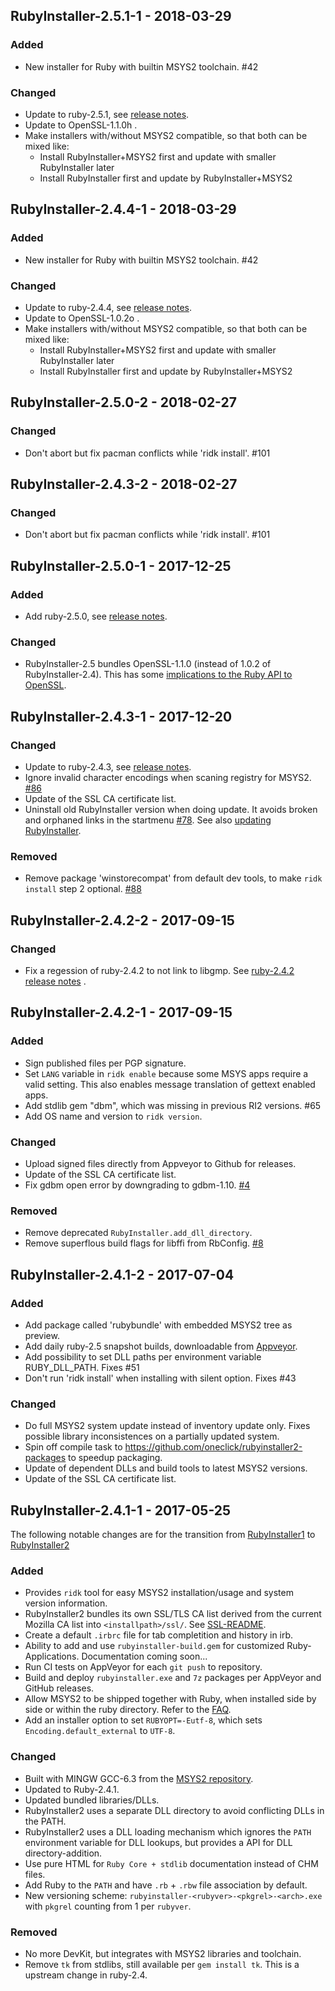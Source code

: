 ## RubyInstaller-2.5.1-1 - 2018-03-29

### Added
- New installer for Ruby with builtin MSYS2 toolchain. #42

### Changed
- Update to ruby-2.5.1, see [release notes](https://www.ruby-lang.org/en/news/2018/03/28/ruby-2-5-1-released/).
- Update to OpenSSL-1.1.0h .
- Make installers with/without MSYS2 compatible, so that both can be mixed like:
  - Install RubyInstaller+MSYS2 first and update with smaller RubyInstaller later
  - Install RubyInstaller first and update by RubyInstaller+MSYS2


## RubyInstaller-2.4.4-1 - 2018-03-29

### Added
- New installer for Ruby with builtin MSYS2 toolchain. #42

### Changed
- Update to ruby-2.4.4, see [release notes](https://www.ruby-lang.org/en/news/2018/03/28/ruby-2-4-4-released/).
- Update to OpenSSL-1.0.2o .
- Make installers with/without MSYS2 compatible, so that both can be mixed like:
  - Install RubyInstaller+MSYS2 first and update with smaller RubyInstaller later
  - Install RubyInstaller first and update by RubyInstaller+MSYS2


## RubyInstaller-2.5.0-2 - 2018-02-27

### Changed
- Don't abort but fix pacman conflicts while 'ridk install'. #101


## RubyInstaller-2.4.3-2 - 2018-02-27

### Changed
- Don't abort but fix pacman conflicts while 'ridk install'. #101


## RubyInstaller-2.5.0-1 - 2017-12-25

### Added
- Add ruby-2.5.0, see [release notes](https://www.ruby-lang.org/en/news/2017/12/25/ruby-2-5-0-released/).

### Changed
- RubyInstaller-2.5 bundles OpenSSL-1.1.0 (instead of 1.0.2 of RubyInstaller-2.4).
  This has some [implications to the Ruby API to OpenSSL](https://bugs.ruby-lang.org/issues/12324).


## RubyInstaller-2.4.3-1 - 2017-12-20

### Changed
- Update to ruby-2.4.3, see [release notes](https://www.ruby-lang.org/en/news/2017/12/14/ruby-2-4-3-released/).
- Ignore invalid character encodings when scaning registry for MSYS2.
  [#86](https://github.com/oneclick/rubyinstaller2/issues/86)
- Update of the SSL CA certificate list.
- Uninstall old RubyInstaller version when doing update.
  It avoids broken and orphaned links in the startmenu
  [#78](https://github.com/oneclick/rubyinstaller2/issues/78#issuecomment-330115604).
  See also [updating RubyInstaller](https://github.com/oneclick/rubyinstaller2/wiki/FAQ#q-what-is-recommended-way-to-update-a-ruby-installation).

### Removed
- Remove package 'winstorecompat' from default dev tools, to make `ridk install` step 2 optional.
  [#88](https://github.com/oneclick/rubyinstaller2/issues/88)


## RubyInstaller-2.4.2-2 - 2017-09-15

### Changed
- Fix a regession of ruby-2.4.2 to not link to libgmp.
  See [ruby-2.4.2 release notes](https://www.ruby-lang.org/en/news/2017/09/14/ruby-2-4-2-released/) .


## RubyInstaller-2.4.2-1 - 2017-09-15

### Added
- Sign published files per PGP signature.
- Set `LANG` variable in `ridk enable` because some MSYS apps require a valid setting.
  This also enables message translation of gettext enabled apps.
- Add stdlib gem "dbm", which was missing in previous RI2 versions. #65
- Add OS name and version to `ridk version`.

### Changed
- Upload signed files directly from Appveyor to Github for releases.
- Update of the SSL CA certificate list.
- Fix gdbm open error by downgrading to gdbm-1.10. [#4](https://github.com/oneclick/rubyinstaller2-packages/pull/4)

### Removed
- Remove deprecated `RubyInstaller.add_dll_directory`.
- Remove superflous build flags for libffi from RbConfig. [#8](https://github.com/oneclick/rubyinstaller2-packages/pull/8)


## RubyInstaller-2.4.1-2 - 2017-07-04

### Added
- Add package called 'rubybundle' with embedded MSYS2 tree as preview.
- Add daily ruby-2.5 snapshot builds, downloadable from [Appveyor](https://ci.appveyor.com/project/larskanis/rubyinstaller2-hbuor/branch/master).
- Add possibility to set DLL paths per environment variable RUBY_DLL_PATH. Fixes #51
- Don't run 'ridk install' when installing with silent option. Fixes #43

### Changed
- Do full MSYS2 system update instead of inventory update only.
  Fixes possible library inconsistences on a partially updated system.
- Spin off compile task to https://github.com/oneclick/rubyinstaller2-packages to speedup packaging.
- Update of dependent DLLs and build tools to latest MSYS2 versions.
- Update of the SSL CA certificate list.


## RubyInstaller-2.4.1-1 - 2017-05-25

The following notable changes are for the transition from [RubyInstaller1](https://github.com/oneclick/rubyinstaller) to [RubyInstaller2](https://github.com/oneclick/rubyinstaller2)

### Added
- Provides `ridk` tool for easy MSYS2 installation/usage and system version information.
- RubyInstaller2 bundles its own SSL/TLS CA list derived from the current Mozilla CA list into `<installpath>/ssl/`. See [SSL-README](https://github.com/larskanis/rubyinstaller2/blob/master/resources/ssl/README-SSL.md).
- Create a default `.irbrc` file for tab completition and history in irb.
- Ability to add and use `rubyinstaller-build.gem` for customized Ruby-Applications. Documentation coming soon...
- Run CI tests on AppVeyor for each `git push` to repository.
- Build and deploy `rubyinstaller.exe` and `7z` packages per AppVeyor and GitHub releases.
- Allow MSYS2 to be shipped together with Ruby, when installed side by side or within the ruby directory.
  Refer to the [FAQ](https://github.com/oneclick/rubyinstaller2/wiki/FAQ#user-content-portable-install).
- Add an installer option to set `RUBYOPT=-Eutf-8`, which sets `Encoding.default_external` to `UTF-8`.

### Changed
- Built with MINGW GCC-6.3 from the [MSYS2 repository](https://github.com/Alexpux/MINGW-packages).
- Updated to Ruby-2.4.1.
- Updated bundled libraries/DLLs.
- RubyInstaller2 uses a separate DLL directory to avoid conflicting DLLs in the PATH.
- RubyInstaller2 uses a DLL loading mechanism which ignores the `PATH` environment variable for DLL lookups, but provides a API for DLL directory-addition.
- Use pure HTML for `Ruby Core + stdlib` documentation instead of CHM files.
- Add Ruby to the `PATH` and have `.rb` + `.rbw` file association by default.
- New versioning scheme: `rubyinstaller-<rubyver>-<pkgrel>-<arch>.exe` with `pkgrel` counting from 1 per `rubyver`.

### Removed
- No more DevKit, but integrates with MSYS2 libraries and toolchain.
- Remove `tk` from stdlibs, still available per `gem install tk`. This is a upstream change in ruby-2.4.
